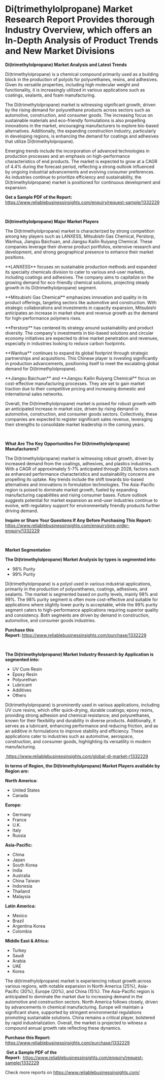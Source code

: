 <p><h1>Di(trimethylolpropane) Market Research Report Provides thorough Industry Overview, which offers an In-Depth Analysis of Product Trends and New Market Divisions</h1></p><p><strong>Di(trimethylolpropane) Market Analysis and Latest Trends</strong></p>
<p><p>Di(trimethylolpropane) is a chemical compound primarily used as a building block in the production of polyols for polyurethanes, resins, and adhesives. Given its versatile properties, including high molecular weight and functionality, it is increasingly utilized in various applications such as coatings, sealants, and foam manufacturing.</p><p>The Di(trimethylolpropane) market is witnessing significant growth, driven by the rising demand for polyurethane products across sectors such as automotive, construction, and consumer goods. The increasing focus on sustainable materials and eco-friendly formulations is also propelling innovations in the market, encouraging manufacturers to explore bio-based alternatives. Additionally, the expanding construction industry, particularly in developing regions, is enhancing the demand for coatings and adhesives that utilize Di(trimethylolpropane).</p><p>Emerging trends include the incorporation of advanced technologies in production processes and an emphasis on high-performance characteristics of end products. The market is expected to grow at a CAGR of 4.4% during the forecast period, reflecting a strong outlook influenced by ongoing industrial advancements and evolving consumer preferences. As industries continue to prioritize efficiency and sustainability, the Di(trimethylolpropane) market is positioned for continuous development and expansion.</p></p>
<p><strong>Get a Sample PDF of the Report:&nbsp;</strong> <a href="https://www.reliablebusinessinsights.com/enquiry/request-sample/1332229?utm_campaign=2774&utm_medium=2&utm_source=Github&utm_content=ia&utm_term=28022025&utm_id=ditrimethylolpropane">https://www.reliablebusinessinsights.com/enquiry/request-sample/1332229</a></p>
<p>&nbsp;</p>
<p><strong>Di(trimethylolpropane) Major Market Players</strong></p>
<p><p>The Di(trimethylolpropane) market is characterized by strong competition among key players such as LANXESS, Mitsubishi Gas Chemical, Perstorp, Wanhua, Jiangsu Baichuan, and Jiangsu Kailin Ruiyang Chemical. These companies leverage their diverse product portfolios, extensive research and development, and strong geographical presence to enhance their market positions.</p><p>**LANXESS** focuses on sustainable production methods and expanded its specialty chemicals division to cater to various end-user markets, including coatings and adhesives. The company aims to capitalize on the growing demand for eco-friendly chemical solutions, projecting steady growth in its Di(trimethylolpropane) segment.</p><p>**Mitsubishi Gas Chemical** emphasizes innovation and quality in its product offerings, targeting sectors like automotive and construction. With strategic collaborations and investments in capacity expansion, Mitsubishi anticipates an increase in market share and revenue growth as the demand for high-performance polymers rises.</p><p>**Perstorp** has centered its strategy around sustainability and product diversity. The company's investments in bio-based solutions and circular economy initiatives are expected to drive market penetration and revenues, especially in industries looking to reduce carbon footprints.</p><p>**Wanhua** continues to expand its global footprint through strategic partnerships and acquisitions. This Chinese player is investing significantly in production advancements, positioning itself to meet the escalating global demand for Di(trimethylolpropane).</p><p>**Jiangsu Baichuan** and **Jiangsu Kailin Ruiyang Chemical** focus on cost-effective manufacturing processes. They are set to gain market traction due to their competitive pricing and increasing domestic and international sales networks.</p><p>Overall, the Di(trimethylolpropane) market is poised for robust growth with an anticipated increase in market size, driven by rising demand in automotive, construction, and consumer goods sectors. Collectively, these companies are expected to register significant sales revenue, leveraging their strengths to consolidate market leadership in the coming years.</p></p>
<p>&nbsp;</p>
<p><strong>What Are The Key Opportunities For Di(trimethylolpropane) Manufacturers?</strong></p>
<p><p>The Di(trimethylolpropane) market is witnessing robust growth, driven by increased demand from the coatings, adhesives, and plastics industries. With a CAGR of approximately 5-7% anticipated through 2028, factors such as enhanced performance characteristics and sustainability concerns are propelling its uptake. Key trends include the shift towards bio-based alternatives and innovations in formulation technologies. The Asia-Pacific region is poised to dominate market growth, fueled by expanding manufacturing capabilities and rising consumer bases. Future outlook suggests potential for market expansion as end-user industries continue to evolve, with regulatory support for environmentally friendly products further driving demand.</p></p>
<p><strong>Inquire or Share Your Questions If Any Before Purchasing This Report:</strong> <a href="https://www.reliablebusinessinsights.com/enquiry/pre-order-enquiry/1332229?utm_campaign=2774&utm_medium=2&utm_source=Github&utm_content=ia&utm_term=28022025&utm_id=ditrimethylolpropane">https://www.reliablebusinessinsights.com/enquiry/pre-order-enquiry/1332229</a></p>
<p>&nbsp;</p>
<p><strong>Market Segmentation</strong></p>
<p><strong>The Di(trimethylolpropane) Market Analysis by types is segmented into:</strong></p>
<p><ul><li>98% Purity</li><li>99% Purity</li></ul></p>
<p><p>Di(trimethylolpropane) is a polyol used in various industrial applications, primarily in the production of polyurethanes, coatings, adhesives, and sealants. The market is segmented based on purity levels, mainly 98% and 99%. The 98% purity segment is often more cost-effective and suitable for applications where slightly lower purity is acceptable, while the 99% purity segment caters to high-performance applications requiring superior quality and consistency. Both segments are driven by demand in construction, automotive, and consumer goods industries.</p></p>
<p><strong>Purchase this Report:&nbsp;</strong><a href="https://www.reliablebusinessinsights.com/purchase/1332229?utm_campaign=2774&utm_medium=2&utm_source=Github&utm_content=ia&utm_term=28022025&utm_id=ditrimethylolpropane">https://www.reliablebusinessinsights.com/purchase/1332229</a></p>
<p>&nbsp;</p>
<p><strong>The Di(trimethylolpropane) Market Industry Research by Application is segmented into:</strong></p>
<p><ul><li>UV Cure Resin</li><li>Epoxy Resin</li><li>Polyurethan</li><li>Lubricant</li><li>Additives</li><li>Others</li></ul></p>
<p><p>Di(trimethylolpropane) is prominently used in various applications, including UV cure resins, which offer quick-drying, durable coatings; epoxy resins, providing strong adhesion and chemical resistance; and polyurethanes, known for their flexibility and durability in diverse products. Additionally, it serves as a lubricant, enhancing performance and reducing friction, and as an additive in formulations to improve stability and efficiency. These applications cater to industries such as automotive, aerospace, construction, and consumer goods, highlighting its versatility in modern manufacturing.</p></p>
<p><a href="https://www.reliablebusinessinsights.com/global-di-market-r1332229?utm_campaign=2774&utm_medium=2&utm_source=Github&utm_content=ia&utm_term=28022025&utm_id=ditrimethylolpropane">&nbsp;https://www.reliablebusinessinsights.com/global-di-market-r1332229</a></p>
<p><strong>In terms of Region, the Di(trimethylolpropane) Market Players available by Region are:</strong></p>
<p>
    <p> <strong> North America: </strong>
        <ul>
            <li>United States</li>
            <li>Canada</li>
        </ul>
        </p> 
    <p> <strong> Europe: </strong>
        <ul>
            <li>Germany</li>
            <li>France</li>
            <li>U.K.</li>
            <li>Italy</li>
            <li>Russia</li>
        </ul>
        </p> 
    <p> <strong> Asia-Pacific: </strong>
        <ul>
            <li>China</li>
            <li>Japan</li>
            <li>South Korea</li>
            <li>India</li>
            <li>Australia</li>
            <li>China Taiwan</li>
            <li>Indonesia</li>
            <li>Thailand</li>
            <li>Malaysia</li>
        </ul>
        </p> 
    <p> <strong> Latin America: </strong>
        <ul>
            <li>Mexico</li>
            <li>Brazil</li>
            <li>Argentina Korea</li>
            <li>Colombia</li>
        </ul>
        </p> 
    <p> <strong> Middle East & Africa: </strong>
        <ul>
            <li>Turkey</li>
            <li>Saudi</li>
            <li>Arabia</li>
            <li>UAE</li>
            <li>Korea</li>
        </ul>
    </p>
    </p>
<p><p>The di(trimethylolpropane) market is experiencing robust growth across various regions, with notable expansion in North America (25%), Asia-Pacific (30%), Europe (20%), and China (15%). The Asia-Pacific region is anticipated to dominate the market due to increasing demand in the automotive and construction sectors. North America follows closely, driven by advancements in chemical manufacturing. Europe will maintain a significant share, supported by stringent environmental regulations promoting sustainable solutions. China remains a critical player, bolstered by rapid industrialization. Overall, the market is projected to witness a compound annual growth rate reflecting these dynamics.</p></p>
<p><strong>Purchase this Report: </strong><a href="https://www.reliablebusinessinsights.com/purchase/1332229?utm_campaign=2774&utm_medium=2&utm_source=Github&utm_content=ia&utm_term=28022025&utm_id=ditrimethylolpropane">https://www.reliablebusinessinsights.com/purchase/1332229</a></p>
<p>&nbsp;<strong>Get a Sample PDF of the Report:&nbsp;&nbsp;</strong><a href="https://www.reliablebusinessinsights.com/enquiry/request-sample/1332229?utm_campaign=2774&utm_medium=2&utm_source=Github&utm_content=ia&utm_term=28022025&utm_id=ditrimethylolpropane">https://www.reliablebusinessinsights.com/enquiry/request-sample/1332229</a></p>
<p><strong></strong></p>
<p>Check more reports on <a href="https://www.reliablebusinessinsights.com/?utm_campaign=2774&utm_medium=2&utm_source=Github&utm_content=ia&utm_term=28022025&utm_id=ditrimethylolpropane">https://www.reliablebusinessinsights.com/</a></p>